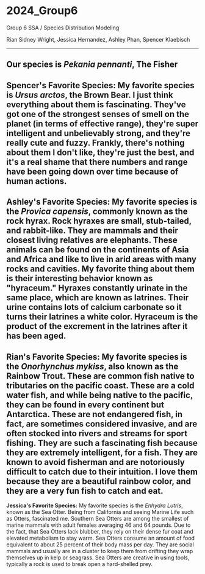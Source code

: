 # 2024_Group6
Group 6 SSA / Species Distribution Modeling

Rian Sidney Wright, Jessica Hernandez, Ashley Phan, Spencer Klaebisch

---
Our species is *Pekania pennanti*, The Fisher
---
**Spencer's Favorite Species:** My favorite species is *Ursus arctos*, the Brown Bear. I just think everything about them is fascinating. They've got one of the strongest senses of smell on the planet (in terms of effective range), they're super intelligent and unbelievably strong, and they're really cute and fuzzy. Frankly, there's nothing about them I don't like, they're just the best, and it's a real shame that there numbers and range have been going down over time because of human actions.
---
**Ashley's Favorite Species:** My favorite species is the *Provica capensis*, commonly known as the rock hyrax. Rock hyraxes are small, stub-tailed, and rabbit-like. They are mammals and their closest living relatives are elephants. These animals can be found on the continents of Asia and Africa and like to live in arid areas with many rocks and cavities. My favorite thing about them is their interesting behavior known as "hyraceum." Hyraxes constantly urinate in the same place, which are known as latrines. Their urine contains lots of calcium carbonate so it turns their latrines a white color. Hyraceum is the product of the excrement in the latrines after it has been aged. 
---
**Rian's Favorite Species:** My favorite species is the *Onorhynchus mykiss*, also known as the Rainbow Trout. These are common fish native to tributaries on the pacific coast. These are a cold water fish, and while being native to the pacific, they can be found in every continent but Antarctica. These are not endangered fish, in fact, are sometimes considered invasive, and are often stocked into rivers and streams for sport fishing. They are such a fascinating fish because they are extremely intelligent, for a fish. They are known to avoid fisherman and are notoriously difficult to catch due to their intuition. I love them because they are a beautiful rainbow color, and they are a very fun fish to catch and eat. 
---
**Jessica's Favorite Species:** My favorite species is the *Enhydra Lutris*, known as the Sea Otter. Being from California and seeing Marine Life such as Otters, fascinated me. Southern Sea Otters are among the smallest of marine mammals with adult females averaging 46 and 64 pounds. Due to the fact, that Sea Otters lack blubber, they rely on their dense fur coat and elevated metabolism to stay warm. Sea Otters consume an amount of food equivalent to about 25 percent of their body mass per day. They are social mammals and usually are in a cluster to keep them from drifting they wrap themselves up in kelp or seagrass. Sea Otters are creative in using tools, typically a rock is used to break open a hard-shelled prey.
